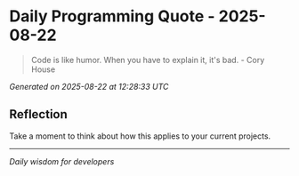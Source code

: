 # Daily Programming Quote - 2025-08-22

> Code is like humor. When you have to explain it, it's bad. - Cory House

*Generated on 2025-08-22 at 12:28:33 UTC*

## Reflection

Take a moment to think about how this applies to your current projects.

---
*Daily wisdom for developers*
